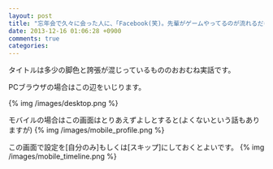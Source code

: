 ```yaml
---
layout: post
title: "忘年会で久々に会った人に、「Facebook(笑)。先輩がゲームやってるのが流れるだけなんで見ないです(笑)」と言われないための業界人としてのたしなみ"
date: 2013-12-16 01:06:28 +0900
comments: true
categories: 
---
```

タイトルは多少の脚色と誇張が混じっているもののおおむね実話です。

PCブラウザの場合はこの辺をいじります。

{% img /images/desktop.png %}

モバイルの場合はこの画面はとりあえずよしとすると(よくないという話もありますが)
{% img /images/mobile_profile.png %}

この画面で設定を[自分のみ]もしくは[スキップ]にしておくとよいです。
{% img /images/mobile_timeline.png %}
